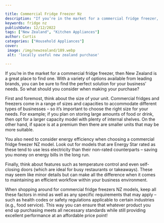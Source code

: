 ```yaml
---

title: Commercial Fridge Freezer Nz
description: "If you’re in the market for a commercial fridge freezer, then New Zealand is a great place to find one. With a variety of options ...check it out to learn"
keywords: fridge nz
publishDate: 12/12/2022
tags: ["New Zealand", "Kitchen Appliances"]
author: Curtis
categories: ["Household Appliances"]
cover: 
 image: /img/newzealand/189.webp
 alt: 'locally useful new zealand purchase'

---
```


If you’re in the market for a commercial fridge freezer, then New Zealand is a great place to find one. With a variety of options available from leading brands, you can be sure to find the perfect solution for your business’ needs. So what should you consider when making your purchase?

First and foremost, think about the size of your unit. Commercial fridges and freezers come in a range of sizes and capacities to accommodate different types of businesses – so it’s important to choose the right size for your needs. For example; if you plan on storing large amounts of food or drink, then opt for a larger capacity model with plenty of internal shelves. On the other hand, if space is at a premium then there are smaller units that may be more suitable.

You also need to consider energy efficiency when choosing a commercial fridge freezer NZ model. Look out for models that are Energy Star rated as these tend to use less electricity than their non-rated counterparts – saving you money on energy bills in the long run. 

Finally, think about features such as temperature control and even self-closing doors (which are ideal for busy restaurants or takeaways). These may seem like minor details but can make all the difference when it comes to maintaining an efficient workflow within your business environment. 
 
When shopping around for commercial fridge freezers NZ models, keep all these factors in mind as well as any specific requirements that may apply – such as health codes or safety regulations applicable to certain industries (e.g., food service). This way you can ensure that whatever product you end up purchasing meets all necessary standards while still providing excellent performance at an affordable price point!

